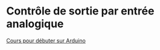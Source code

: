 # Contrôle de sortie par entrée analogique

[Cours pour débuter sur Arduino](https://arduino.developpez.com/tutoriels/arduino-a-l-ecole/?page=projet-9-les-inputs-analogiques#LXVII-D)
